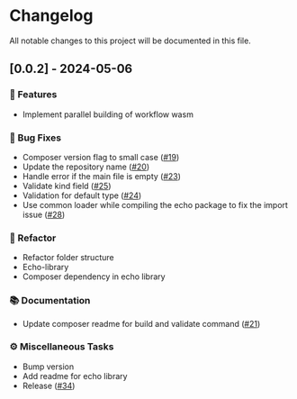 # Changelog

All notable changes to this project will be documented in this file.

## [0.0.2] - 2024-05-06

### 🚀 Features

- Implement parallel building of workflow wasm

### 🐛 Bug Fixes

- Composer version flag to small case ([#19](https://github.com/HugoByte/composer/pull/19))
- Update the repository name ([#20](https://github.com/HugoByte/composer/pull/20))
- Handle error if the main file is empty ([#23](https://github.com/HugoByte/composer/pull/23))
- Validate kind field ([#25](https://github.com/HugoByte/composer/pull/25))
- Validation for default type ([#24](https://github.com/HugoByte/composer/pull/24))
- Use common loader while compiling the echo package to fix the import issue ([#28](https://github.com/HugoByte/composer/pull/28))

### 🚜 Refactor

- Refactor folder structure
- Echo-library
- Composer dependency in echo library

### 📚 Documentation

- Update composer readme for build and validate command ([#21](https://github.com/HugoByte/composer/pull/21))

### ⚙️ Miscellaneous Tasks

- Bump version
- Add readme for echo library
- Release ([#34](https://github.com/HugoByte/composer/pull/34))

<!-- generated by git-cliff -->

